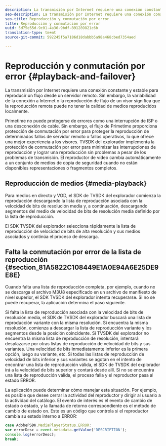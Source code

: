 ```yaml
---
description: La transmisión por Internet requiere una conexión constante y estable para reproducir un flujo desde un servidor remoto. Sin embargo, la variabilidad de la conexión a Internet o la reproducción de flujo de un visor significa que la reproducción remota puede no tener la calidad de medios reproducidos localmente.
seo-description: La transmisión por Internet requiere una conexión constante y estable para reproducir un flujo desde un servidor remoto. Sin embargo, la variabilidad de la conexión a Internet o la reproducción de flujo de un visor significa que la reproducción remota puede no tener la calidad de medios reproducidos localmente.
seo-title: Reproducción y conmutación por error
title: Reproducción y conmutación por error
uuid: 5d75e55d-9c01-4a36-9bdf-891289821c6b
translation-type: tm+mt
source-git-commit: 592245f5a7186d18dabbb5a98a468cbed7354aed

---
```



# Reproducción y conmutación por error {#playback-and-failover}

La transmisión por Internet requiere una conexión constante y estable para reproducir un flujo desde un servidor remoto. Sin embargo, la variabilidad de la conexión a Internet o la reproducción de flujo de un visor significa que la reproducción remota puede no tener la calidad de medios reproducidos localmente.

Primetime no puede protegerse de errores como una interrupción de ISP o una desconexión de cable. Sin embargo, el flujo de Primetime proporciona protección de conmutación por error para proteger la reproducción de determinados fallos de servidor remoto o fallos operativos, lo que ofrece una mejor experiencia a los visores. TVSDK del explorador implementa la protección de conmutación por error para minimizar las interrupciones de reproducción y lograr una reproducción sin problemas a pesar de los problemas de transmisión. El reproductor de vídeo cambia automáticamente a un conjunto de medios de copia de seguridad cuando no están disponibles representaciones o fragmentos completos.

## Reproducción de medios {#media-playback}

Para medios en directo y VOD, el SDK de TVSDK del explorador comienza la reproducción descargando la lista de reproducción asociada con la velocidad de bits de resolución media y, a continuación, descargando segmentos del medio de velocidad de bits de resolución media definido por la lista de reproducción.

El SDK TVSDK del explorador selecciona rápidamente la lista de reproducción de velocidad de bits de alta resolución y sus medios asociados y continúa el proceso de descarga.

## Falta la conmutación por error de la lista de reproducción {#section_81A5822C108449E1A0E94A6E25DE9E8E}

Cuando falta una lista de reproducción completa, por ejemplo, cuando no se descarga el archivo M3U8 especificado en un archivo de manifiesto de nivel superior, el SDK TVSDK del explorador intenta recuperarse. Si no se puede recuperar, la aplicación determina el paso siguiente.

Si falta la lista de reproducción asociada con la velocidad de bits de resolución media, el SDK de TVSDK del explorador buscará una lista de reproducción variante con la misma resolución. Si encuentra la misma resolución, comienza a descargar la lista de reproducción variante y los segmentos desde la posición coincidente. Si TVSDK del explorador no encuentra la misma lista de reproducción de resolución, intentará desplazarse por otras listas de reproducción de velocidad de bits y sus variantes. Una velocidad de bits inmediatamente inferior es la primera opción, luego su variante, etc. Si todas las listas de reproducción de velocidad de bits inferior y sus variantes se agotan en el intento de encontrar una lista de reproducción válida, el SDK de TVSDK del explorador irá a la velocidad de bits superior y contará desde allí. Si no se encuentra una lista de reproducción válida, el proceso falla y el reproductor pasa al estado ERROR.

La aplicación puede determinar cómo manejar esta situación. Por ejemplo, es posible que desee cerrar la actividad del reproductor y dirigir al usuario a la actividad del catálogo. El evento de interés es el evento de cambio de estado o estado, y la llamada de retorno correspondiente es el método de cambio de estado on. Este es un código que controla si el reproductor cambia su estado interno a ERROR:

```js
case AdobePSDK.MediaPlayerStatus.ERROR:  
var errorDesc = event.metadata.getValue('DESCRIPTION'); 
console.log(errorDesc); 
break; 
```
